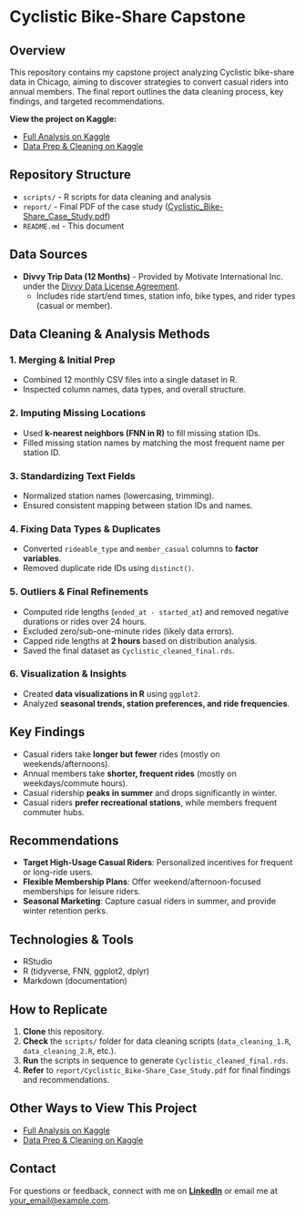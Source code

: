 # Cyclistic Bike-Share Capstone  

## Overview  
This repository contains my capstone project analyzing Cyclistic bike-share data in Chicago, aiming to discover strategies to convert casual riders into annual members. The final report outlines the data cleaning process, key findings, and targeted recommendations.

**View the project on Kaggle:**  
- [Full Analysis on Kaggle](https://www.kaggle.com/code/nicolaslevesque/cyclistic-case-study-part-2-analysis-insights)  
- [Data Prep & Cleaning on Kaggle](https://www.kaggle.com/code/nicolaslevesque/cyclistic-case-study-data-prep-cleaning)  

## Repository Structure  
- `scripts/` - R scripts for data cleaning and analysis  
- `report/` - Final PDF of the case study ([Cyclistic_Bike-Share_Case_Study.pdf](report/Cyclistic_Bike-Share_Case_Study.pdf))  
- `README.md` - This document  

## Data Sources  
- **Divvy Trip Data (12 Months)** - Provided by Motivate International Inc. under the [Divvy Data License Agreement](https://www.divvybikes.com/data-license-agreement).  
  - Includes ride start/end times, station info, bike types, and rider types (casual or member).  

## Data Cleaning & Analysis Methods  
### 1. Merging & Initial Prep  
- Combined 12 monthly CSV files into a single dataset in R.  
- Inspected column names, data types, and overall structure.  

### 2. Imputing Missing Locations  
- Used **k-nearest neighbors (FNN in R)** to fill missing station IDs.  
- Filled missing station names by matching the most frequent name per station ID.  

### 3. Standardizing Text Fields  
- Normalized station names (lowercasing, trimming).  
- Ensured consistent mapping between station IDs and names.  

### 4. Fixing Data Types & Duplicates  
- Converted `rideable_type` and `member_casual` columns to **factor variables**.  
- Removed duplicate ride IDs using `distinct()`.  

### 5. Outliers & Final Refinements  
- Computed ride lengths (`ended_at - started_at`) and removed negative durations or rides over 24 hours.  
- Excluded zero/sub-one-minute rides (likely data errors).  
- Capped ride lengths at **2 hours** based on distribution analysis.  
- Saved the final dataset as `Cyclistic_cleaned_final.rds`.  

### 6. Visualization & Insights  
- Created **data visualizations in R** using `ggplot2`.  
- Analyzed **seasonal trends, station preferences, and ride frequencies**.  

## Key Findings  
- Casual riders take **longer but fewer** rides (mostly on weekends/afternoons).  
- Annual members take **shorter, frequent rides** (mostly on weekdays/commute hours).  
- Casual ridership **peaks in summer** and drops significantly in winter.  
- Casual riders **prefer recreational stations**, while members frequent commuter hubs.  

## Recommendations  
- **Target High-Usage Casual Riders**: Personalized incentives for frequent or long-ride users.  
- **Flexible Membership Plans**: Offer weekend/afternoon-focused memberships for leisure riders.  
- **Seasonal Marketing**: Capture casual riders in summer, and provide winter retention perks.  

## Technologies & Tools  
- RStudio  
- R (tidyverse, FNN, ggplot2, dplyr)  
- Markdown (documentation)  

## How to Replicate  
1. **Clone** this repository.  
2. **Check** the `scripts/` folder for data cleaning scripts (`data_cleaning_1.R`, `data_cleaning_2.R`, etc.).  
3. **Run** the scripts in sequence to generate `Cyclistic_cleaned_final.rds`.  
4. **Refer** to `report/Cyclistic_Bike-Share_Case_Study.pdf` for final findings and recommendations.  

## Other Ways to View This Project  
- [Full Analysis on Kaggle](https://www.kaggle.com/code/nicolaslevesque/cyclistic-case-study-part-2-analysis-insights)  
- [Data Prep & Cleaning on Kaggle](https://www.kaggle.com/code/nicolaslevesque/cyclistic-case-study-data-prep-cleaning)  

## Contact  
For questions or feedback, connect with me on **[LinkedIn](#)** or email me at [your_email@example.com](mailto:your_email@example.com).  
